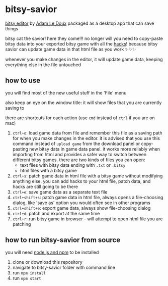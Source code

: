 # bitsy-savior
[bitsy editor](https://ledoux.itch.io/bitsy) by [Adam Le Doux](https://twitter.com/adamledoux) packaged as a desktop app that can save things

bitsy cat the savior! here they come!!! no longer will you need to copy-paste bitsy data into your exported bitsy game with all the [hacks](https://github.com/seleb/bitsy-hacks)! because bitsy savior can update game data in that html file as you work ✨✨✨

whenever you make changes in the editor, it will update game data, keeping everything else in the file untouched

## how to use
you will find most of the new useful stuff in the 'File' menu

also keep an eye on the window title: it will show files that you are currently saving to

there are shortcuts for each action (use `cmd` instead of `ctrl` if you are on mac)

1. `ctrl+o`: load game data from file and remember this file as a saving path for when you make changes in the editor. it is advised that you use this command instead of `upload game` from the download panel or copy-pasting new bitsy data in game data panel. it works more reliably when importing from html and provides a safer way to switch between different bitsy games. there are two kinds of files you can open:
    * text files with bitsy data ending with `.txt` or `.bitsy`
    * html files with a bitsy game
2. `ctrl+s`: patch game data in html file with a bitsy game without modifying anything else. you can add hacks to your html file, patch data, and hacks are still going to be there
3. `ctrl+e`: save game data as a separate text file
4. `ctrl+shift+s`: patch game data in html file, always opens a file-choosing dialog, like 'save as' option you would often see in other programs
5. `ctrl+shift+e`: export game data, always show file-choosing dialog
6. `ctrl+d`: patch and export at the same time
7. `ctrl+r`: run bitsy game in browser - will attempt to open html file you are patching

## how to run bitsy-savior from source
you will need [node.js and npm](https://nodejs.org/en/) to be installed
1. clone or download this repository
2. navigate to bitsy-savior folder with command line
3. run `npm install`
4. run `npm start`
